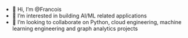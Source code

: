 - 👋 Hi, I’m @Francois
- 👀 I’m interested in building AI/ML related applications
- 💞️ I’m looking to collaborate on Python, cloud engineering, machine learning engineering and graph analytics projects

<!---
devFranz/devFranz is a ✨ special ✨ repository because its `README.md` (this file) appears on your GitHub profile.
You can click the Preview link to take a look at your changes.
--->
